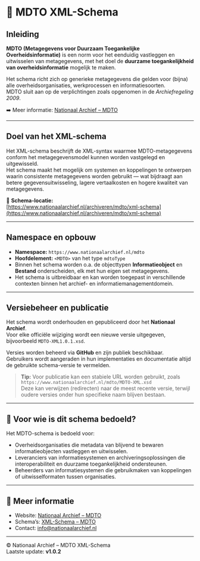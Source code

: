 # 📘 MDTO XML-Schema

## Inleiding

**MDTO (Metagegevens voor Duurzaam Toegankelijke Overheidsinformatie)** is een norm voor het eenduidig vastleggen en uitwisselen van metagegevens, met het doel de **duurzame toegankelijkheid van overheidsinformatie** mogelijk te maken.  

Het schema richt zich op generieke metagegevens die gelden voor (bijna) alle overheidsorganisaties, werkprocessen en informatiesoorten.  
MDTO sluit aan op de verplichtingen zoals opgenomen in de *Archiefregeling 2009*.  

➡️ Meer informatie: [Nationaal Archief – MDTO](https://www.nationaalarchief.nl/archiveren/mdto)

----

## Doel van het XML-schema

Het XML-schema beschrijft de XML-syntax waarmee MDTO-metagegevens conform het metagegevensmodel kunnen worden vastgelegd en uitgewisseld.  
Het schema maakt het mogelijk om systemen en koppelingen te ontwerpen waarin consistente metagegevens worden gebruikt — wat bijdraagt aan betere gegevensuitwisseling, lagere vertaalkosten en hogere kwaliteit van metagegevens.

📄 **Schema-locatie:**  
[https://www.nationaalarchief.nl/archiveren/mdto/xml-schema](https://www.nationaalarchief.nl/archiveren/mdto/xml-schema)

---

## Namespace en opbouw

- **Namespace:** `https://www.nationaalarchief.nl/mdto`  
- **Hoofdelement:** `<MDTO>` van het type `mdtoType`  
- Binnen het schema worden o.a. de objecttypen **Informatieobject** en **Bestand** onderscheiden, elk met hun eigen set metagegevens.  
- Het schema is uitbreidbaar en kan worden toegepast in verschillende contexten binnen het archief- en informatiemanagementdomein.

---

## Versiebeheer en publicatie

Het schema wordt onderhouden en gepubliceerd door het **Nationaal Archief**.  
Voor elke officiële wijziging wordt een nieuwe versie uitgegeven, bijvoorbeeld `MDTO-XML1.0.1.xsd`.  

Versies worden beheerd via **GitHub** en zijn publiek beschikbaar.  
Gebruikers wordt aangeraden in hun implementaties en documentatie altijd de gebruikte schema-versie te vermelden.

> **Tip:** Voor publicatie kan een stabiele URL worden gebruikt, zoals  
> `https://www.nationaalarchief.nl/mdto/MDTO-XML.xsd`  
> Deze kan verwijzen (redirecten) naar de meest recente versie, terwijl oudere versies onder hun specifieke naam blijven bestaan.

---

## 📂 Voor wie is dit schema bedoeld?

Het MDTO-schema is bedoeld voor:

- Overheidsorganisaties die metadata van blijvend te bewaren informatieobjecten vastleggen en uitwisselen.  
- Leveranciers van informatiesystemen en archiveringsoplossingen die interoperabiliteit en duurzame toegankelijkheid ondersteunen.  
- Beheerders van informatiesystemen die gebruikmaken van koppelingen of uitwisselformaten tussen organisaties.

---

## 📌 Meer informatie

- Website: [Nationaal Archief – MDTO](https://www.nationaalarchief.nl/archiveren/mdto)  
- Schema’s: [XML-Schema – MDTO](https://www.nationaalarchief.nl/archiveren/mdto/xml-schema)  
- Contact: [info@nationaalarchief.nl](mailto:info@nationaalarchief.nl)

---

© Nationaal Archief – MDTO XML-Schema  
Laatste update: **v1.0.2**

